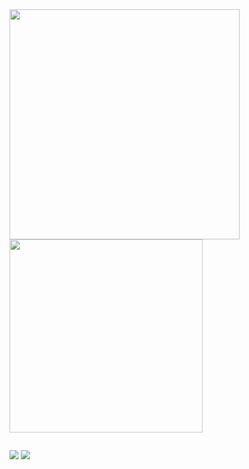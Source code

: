 <a href="https://github.com/anuraghazra/github-readme-stats">
  <img align="center" src="https://github-readme-stats.vercel.app/api?username=elan0r&show_icons=true&title_color=05CD0E&text_color=05CD0E&bg_color=040504&icon_color=23A960&border_color=23A960" width=405/>
</a>
<a href="https://github.com/anuraghazra/convoychat">
  <img align="center" src="https://github-readme-stats.vercel.app/api/top-langs/?username=elan0r&theme=aura&layout=compact&title_color=05CD0E&text_color=05CD0E&bg_color=040504&border_color=23A960" width=340 />
</a>

<br>
<br>
<p align="left">
          <img src="https://img.shields.io/github/followers/Elan0r?label=follow%20github&style=flat-square" />
    </a>
          <img src="https://komarev.com/ghpvc/?username=Elan0r&label=Profile%20views&color=0e75b6&style=flat" />
    </a>
  </p>
